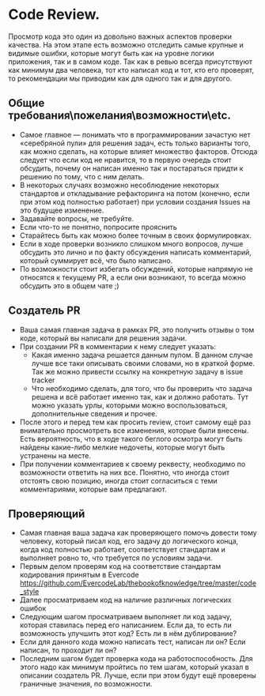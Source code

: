 # Code Review.
Просмотр кода это один из довольно важных аспектов проверки качества. На этом этапе есть возможно отследить самые крупные и видимые ошибки, которые могут быть как на уровне логики приложения, так и в самом коде. Так как в ревью всегда присутствуют как минимум два человека, тот кто написал код и тот, кто его проверят, то рекомендации мы приводим как для одного так и для другого.

## Общие требования\\пожелания\\возможности\\etc.
* Самое главное — понимать что в программировании зачастую нет «серебряной пули» для решения задач, есть только варианты того, как можно сделать, на которые влияет множество факторов. Отсюда следует что если код не нравится, то в первую очередь стоит обсудить, почему он написан именно так и постараться придти к решению по тому, что с ним делать.
* В некоторых случаях возможно несоблюдение некоторых стандартов и откладывание рефакторинга на потом (конечно, если при этом код полностью работает) при условии создания Issues на это будущее изменение.
* Задавайте вопросы, не требуйте.
* Если что-то не понятно, попросите прояснить
* Старайтесь быть как можно более точным в своих формулировках.
* Если в ходе проверки возникло слишком много вопросов, лучше обсудить это лично и по факту обсуждения написать комментарий, который суммирует всё, что было написано.
* По возможности стоит избегать обсуждений, которые напрямую не относятся к текущему PR, а если они возникают, то всегда можно обсудить это в общем чате ;)

## Создатель PR
* Ваша самая главная задача в рамках PR, это получить отзывы о том коде, который вы написали для решения задачи.
* При создании PR в комментарии к нему следует указать:
    * Какая именно задача решается данным пулом. В данном случае лучше все таки описывать своими словами, но в краткой форме. Так же можно привести ссылку на конкретную задачу в issue tracker
    * Что необходимо сделать, для того, что бы проверить что задача решена и всё работает именно так, как и должно работать. Тут можно указать урлы, которыми можно воспользоваться, дополнительные сведения и прочее.
* После этого и перед тем как просить review, стоит самому ещё раз внимательно просмотреть все изменения, которые были внесены. Есть вероятность, что в ходе такого беглого осмотра могут быть найдены какие-либо мелкие недочеты, которые могут быть устранены на месте.
* При получении комментариев к своему реквесту, необходимо по возможности ответить на них все. Понятно, что иногда стоит отстоять свою позицию, иногда стоит согласиться с теми комментариями, которые вам предлагают.

## Проверяющий
* Самая главная ваша задача как проверяющего помочь довести тому человеку, который писал код, его задачу до логического конца, когда код полностью работает, соответствует стандартам и выполняет ровно то, что требуется по условиям задачи.
* Первым делом проверям код на соответствие стандартам кодирования принятым в Evercode https://github.com/EvercodeLab/thebookofknowledge/tree/master/code_style
* Далее просматриваем код на наличие различных логических ошибок
* Следующим шагом просматриваем выполняет ли код задачу, которая ставилась перед его написанием. Если да, то есть ли возможность улучшить этот код? Есть ли в нём дублирование?
* Если для данного кода можно написать тест, написан ли он? Если написан, то проходит ли он?
* Последним шагом будет проверка кода на работоспособность. Для этого надо как минимум пройтись по тем шагам, который указал в описании создатель PR. Лучше, если при этом будут ещё проверены граничные значения, по возможности.
